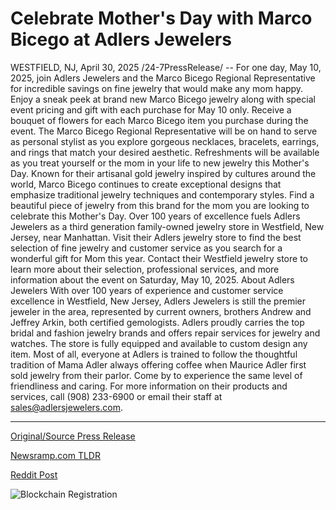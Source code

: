 # Celebrate Mother's Day with Marco Bicego at Adlers Jewelers

WESTFIELD, NJ, April 30, 2025 /24-7PressRelease/ -- For one day, May 10, 2025, join Adlers Jewelers and the Marco Bicego Regional Representative for incredible savings on fine jewelry that would make any mom happy. Enjoy a sneak peek at brand new Marco Bicego jewelry along with special event pricing and gift with each purchase for May 10 only. Receive a bouquet of flowers for each Marco Bicego item you purchase during the event.   The Marco Bicego Regional Representative will be on hand to serve as personal stylist as you explore gorgeous necklaces, bracelets, earrings, and rings that match your desired aesthetic. Refreshments will be available as you treat yourself or the mom in your life to new jewelry this Mother's Day.   Known for their artisanal gold jewelry inspired by cultures around the world, Marco Bicego continues to create exceptional designs that emphasize traditional jewelry techniques and contemporary styles. Find a beautiful piece of jewelry from this brand for the mom you are looking to celebrate this Mother's Day.   Over 100 years of excellence fuels Adlers Jewelers as a third generation family-owned jewelry store in Westfield, New Jersey, near Manhattan. Visit their Adlers jewelry store to find the best selection of fine jewelry and customer service as you search for a wonderful gift for Mom this year. Contact their Westfield jewelry store to learn more about their selection, professional services, and more information about the event on Saturday, May 10, 2025.  About Adlers Jewelers With over 100 years of experience and customer service excellence in Westfield, New Jersey, Adlers Jewelers is still the premier jeweler in the area, represented by current owners, brothers Andrew and Jeffrey Arkin, both certified gemologists. Adlers proudly carries the top bridal and fashion jewelry brands and offers repair services for jewelry and watches. The store is fully equipped and available to custom design any item. Most of all, everyone at Adlers is trained to follow the thoughtful tradition of Mama Adler always offering coffee when Maurice Adler first sold jewelry from their parlor. Come by to experience the same level of friendliness and caring. For more information on their products and services, call (908) 233-6900 or email their staff at sales@adlersjewelers.com. 

---

[Original/Source Press Release](https://www.24-7pressrelease.com/press-release/522356/celebrate-mothers-day-with-marco-bicego-at-adlers-jewelers)
                    

[Newsramp.com TLDR](https://newsramp.com/curated-news/adlers-jewelers-and-marco-bicego-host-mother-s-day-jewelry-event-on-may-10-2025/b91dc1a82e9c0289da776c53f7cdc804) 

 



[Reddit Post](https://www.reddit.com/r/eventNews/comments/1kbap7o/adlers_jewelers_and_marco_bicego_host_mothers_day/) 



![Blockchain Registration](https://cdn.newsramp.app/24-7PressRelease/qrcode/254/30/isleOF_g.webp)